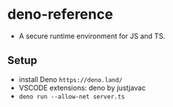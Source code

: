 # deno-reference

- A secure runtime environment for JS and TS.

## Setup

- install Deno `https://deno.land/`
- VSCODE extensions: deno by justjavac
- `deno run --allow-net server.ts`

